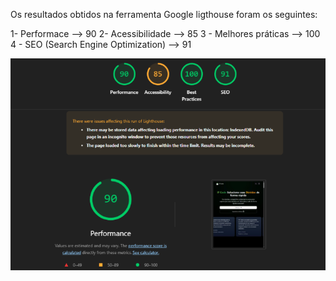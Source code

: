 Os resultados obtidos na ferramenta Google ligthouse foram os seguintes:

1- Performace --> 90
2- Acessibilidade --> 85
3 - Melhores práticas --> 100
4 - SEO (Search Engine Optimization) --> 91

![Resultado do google lighthouse](/public/img/Lighthouse.png)
